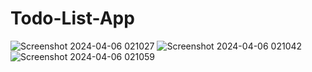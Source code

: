 # Todo-List-App
![Screenshot 2024-04-06 021027](https://github.com/BishnuChetry121/ToDoApp/assets/97173457/d51c170d-aafa-4ffa-b2d8-0facf6c01b93)
![Screenshot 2024-04-06 021042](https://github.com/BishnuChetry121/ToDoApp/assets/97173457/0a503e60-9723-4bd4-9a9d-153d65a4e0a0)
![Screenshot 2024-04-06 021059](https://github.com/BishnuChetry121/ToDoApp/assets/97173457/7640b883-e750-417c-b37d-c59b26cf7c0a)
